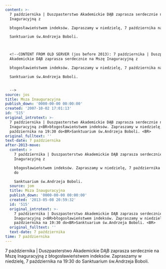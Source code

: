 ```yaml
---
content: >-
  7 października | Duszpasterstwo Akademickie DĄB zaprasza serdecznie na Mszę
  Inaguracyjną z

  błogosławieństwem indeksów. Zapraszamy w niedzielę, 7 października na 19:30 do

  Sanktuarium św.Andrzeja Boboli. 



  <!--CONTENT FROM OLD SERVER (jos before 2013): 7 października | Duszpasterstwo
  Akademickie DĄB zaprasza serdecznie na Mszę Inaguracyjną z

  błogosławieństwem indeksów. Zapraszamy w niedzielę, 7 października na 19:30 do

  Sanktuarium św.Andrzeja Boboli. 


  -->
source: jos
title: Msza Inauguracyjna
publish_down: '0000-00-00 00:00:00'
created: '2007-10-02 17:01:13'
id: '515'
original_introtext: >-
  7 października | Duszpasterstwo Akademickie DĄB zaprasza serdecznie na Mszę
  Inaguracyjną z<BR>błogosławieństwem indeksów. Zapraszamy w niedzielę, 7
  października na 19:30 do<BR>Sanktuarium św.Andrzeja Boboli. <BR>
original_fulltext: ''
text-date: 7 października
after-2013-move:
  content: >
    7 października | Duszpasterstwo Akademickie DĄB zaprasza serdecznie na Mszę
    Inaguracyjną z

    błogosławieństwem indeksów. Zapraszamy w niedzielę, 7 października na 19:30
    do

    Sanktuarium św.Andrzeja Boboli. 
  source: jom
  title: Msza Inauguracyjna
  publish_down: '0000-00-00 00:00:00'
  created: '2013-05-08 20:59:32'
  id: '515'
  original_introtext: >-
    7 października | Duszpasterstwo Akademickie DĄB zaprasza serdecznie na Mszę
    Inaguracyjną z<BR>błogosławieństwem indeksów. Zapraszamy w niedzielę, 7
    października na 19:30 do<BR>Sanktuarium św.Andrzeja Boboli. <BR>
  original_fulltext: ''
  text-date: 7 października
time: 7 października
---
```

7 października | Duszpasterstwo Akademickie DĄB zaprasza serdecznie na Mszę Inaguracyjną z
błogosławieństwem indeksów. Zapraszamy w niedzielę, 7 października na 19:30 do
Sanktuarium św.Andrzeja Boboli. 


<!--CONTENT FROM OLD SERVER (jos before 2013): 7 października | Duszpasterstwo Akademickie DĄB zaprasza serdecznie na Mszę Inaguracyjną z
błogosławieństwem indeksów. Zapraszamy w niedzielę, 7 października na 19:30 do
Sanktuarium św.Andrzeja Boboli. 

-->

<!--{{json:{"created_date":"2007-10-02 17:01:13","publish_down":"0000-00-00 00:00:00","id":"515"}}}-->